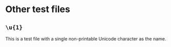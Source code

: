 # Other test files

## `\u{1}`

This is a test file with a single non-printable Unicode character as the name.
